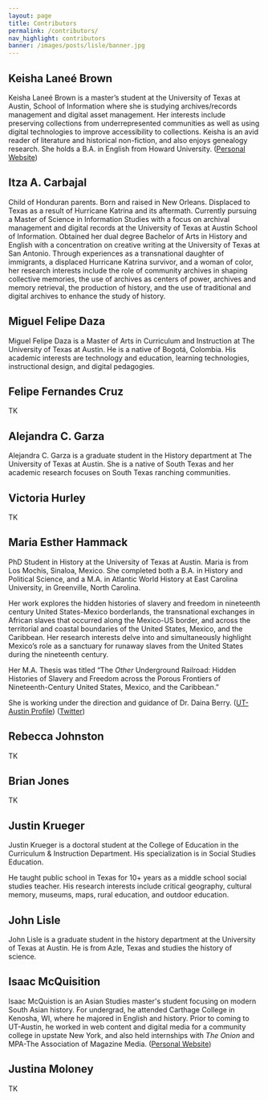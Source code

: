 ```yaml
---
layout: page
title: Contributors
permalink: /contributors/
nav_highlight: contributors
banner: /images/posts/lisle/banner.jpg
---
```


## Keisha Laneé Brown

Keisha Laneé Brown is a master’s student at the University of Texas at Austin, School of Information where she is studying archives/records management and digital asset management.  Her interests include preserving collections from underrepresented communities as well as using digital technologies to improve accessibility to collections. Keisha is an avid reader of literature and historical non-fiction, and also enjoys genealogy research. She holds a B.A. in English from Howard University. ([Personal Website][brown-website])

## Itza A. Carbajal

Child of Honduran parents. Born and raised in New Orleans. Displaced to Texas as a result of Hurricane Katrina and its aftermath. Currently pursuing a Master of Science in Information Studies with a focus on archival management and digital records at the University of Texas at Austin School of Information. Obtained her dual degree Bachelor of Arts in History and English with a concentration on creative writing at the University of Texas at San Antonio. Through experiences as a transnational daughter of immigrants, a displaced Hurricane Katrina survivor, and a woman of color, her research interests include the role of community archives in shaping collective memories, the use of archives as centers of power, archives and memory retrieval, the production of history, and the use of traditional and digital archives to enhance the study of history.

## Miguel Felipe Daza

Miguel Felipe Daza is a Master of Arts in Curriculum and Instruction at The University of Texas at Austin. He is a native of Bogotá, Colombia. His academic interests are technology and education, learning technologies, instructional design, and digital pedagogies.

## Felipe Fernandes Cruz

TK

## Alejandra C. Garza

Alejandra C. Garza is a graduate student in the History department at The University of Texas at Austin. She is a native of South Texas and her academic research focuses on South Texas ranching communities.

## Victoria Hurley

TK

## Maria Esther Hammack

PhD Student in History at the University of Texas at Austin.  Maria is from Los Mochis, Sinaloa, Mexico.  She completed both a B.A. in History and Political Science, and a M.A. in Atlantic World History at East Carolina University, in Greenville, North Carolina.

Her work explores the hidden histories of slavery and freedom in nineteenth century United States-Mexico borderlands, the transnational exchanges in African slaves that occurred along the Mexico-US border, and across the territorial and coastal boundaries of the United States, Mexico, and the Caribbean.  Her research interests delve into and simultaneously highlight Mexico’s role as a sanctuary for runaway slaves from the United States during the nineteenth century.

Her M.A. Thesis was titled “The _Other_ Underground Railroad: Hidden Histories of Slavery and Freedom across the Porous Frontiers of Nineteenth-Century United States, Mexico, and the Caribbean.”

She is working under the direction and guidance of Dr. Daina Berry. ([UT-Austin Profile][hammack-profile]) ([Twitter][hammack-twitter])

## Rebecca Johnston

TK

## Brian Jones

TK

## Justin Krueger

Justin Krueger is a doctoral student at the College of Education in the Curriculum & Instruction Department. His specialization is in Social Studies Education.

He taught public school in Texas for 10+ years as a middle school social studies teacher.  His research interests include critical geography, cultural memory, museums, maps, rural education, and outdoor education.

## John Lisle

John Lisle is a graduate student in the history department at the University of Texas at Austin. He is from Azle, Texas and studies the history of science.

## Isaac McQuisition

Isaac McQuistion is an Asian Studies master's student focusing on modern South Asian history. For undergrad, he attended Carthage College in Kenosha, WI, where he majored in English and history. Prior to coming to UT-Austin, he worked in web content and digital media for a community college in upstate New York, and also held internships with _The Onion_ and MPA-The Association of Magazine Media. ([Personal Website][mcquisition-website])

## Justina Moloney

TK


[brown-website]: http://www.keishalaneebrown.com/
[mcquisition-website]: http://isaacmcquisition.wordpress.com
[hammack-profile]: http://www.utexas.edu/cola/history/graduate/gradstudents/profile.php?id=meh3995
[hammack-twitter]: TK
